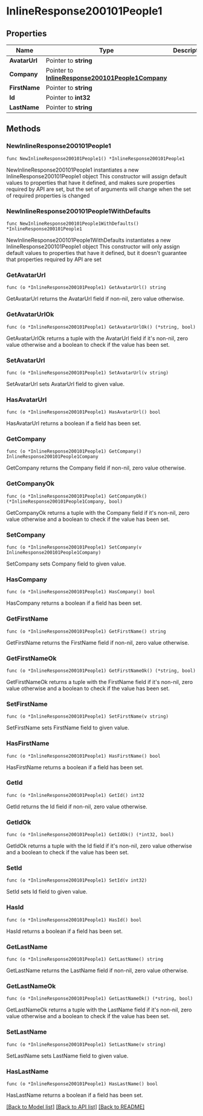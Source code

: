 # InlineResponse200101People1

## Properties

Name | Type | Description | Notes
------------ | ------------- | ------------- | -------------
**AvatarUrl** | Pointer to **string** |  | [optional] 
**Company** | Pointer to [**InlineResponse200101People1Company**](inline_response_200_101_people_1_company.md) |  | [optional] 
**FirstName** | Pointer to **string** |  | [optional] 
**Id** | Pointer to **int32** |  | [optional] 
**LastName** | Pointer to **string** |  | [optional] 

## Methods

### NewInlineResponse200101People1

`func NewInlineResponse200101People1() *InlineResponse200101People1`

NewInlineResponse200101People1 instantiates a new InlineResponse200101People1 object
This constructor will assign default values to properties that have it defined,
and makes sure properties required by API are set, but the set of arguments
will change when the set of required properties is changed

### NewInlineResponse200101People1WithDefaults

`func NewInlineResponse200101People1WithDefaults() *InlineResponse200101People1`

NewInlineResponse200101People1WithDefaults instantiates a new InlineResponse200101People1 object
This constructor will only assign default values to properties that have it defined,
but it doesn't guarantee that properties required by API are set

### GetAvatarUrl

`func (o *InlineResponse200101People1) GetAvatarUrl() string`

GetAvatarUrl returns the AvatarUrl field if non-nil, zero value otherwise.

### GetAvatarUrlOk

`func (o *InlineResponse200101People1) GetAvatarUrlOk() (*string, bool)`

GetAvatarUrlOk returns a tuple with the AvatarUrl field if it's non-nil, zero value otherwise
and a boolean to check if the value has been set.

### SetAvatarUrl

`func (o *InlineResponse200101People1) SetAvatarUrl(v string)`

SetAvatarUrl sets AvatarUrl field to given value.

### HasAvatarUrl

`func (o *InlineResponse200101People1) HasAvatarUrl() bool`

HasAvatarUrl returns a boolean if a field has been set.

### GetCompany

`func (o *InlineResponse200101People1) GetCompany() InlineResponse200101People1Company`

GetCompany returns the Company field if non-nil, zero value otherwise.

### GetCompanyOk

`func (o *InlineResponse200101People1) GetCompanyOk() (*InlineResponse200101People1Company, bool)`

GetCompanyOk returns a tuple with the Company field if it's non-nil, zero value otherwise
and a boolean to check if the value has been set.

### SetCompany

`func (o *InlineResponse200101People1) SetCompany(v InlineResponse200101People1Company)`

SetCompany sets Company field to given value.

### HasCompany

`func (o *InlineResponse200101People1) HasCompany() bool`

HasCompany returns a boolean if a field has been set.

### GetFirstName

`func (o *InlineResponse200101People1) GetFirstName() string`

GetFirstName returns the FirstName field if non-nil, zero value otherwise.

### GetFirstNameOk

`func (o *InlineResponse200101People1) GetFirstNameOk() (*string, bool)`

GetFirstNameOk returns a tuple with the FirstName field if it's non-nil, zero value otherwise
and a boolean to check if the value has been set.

### SetFirstName

`func (o *InlineResponse200101People1) SetFirstName(v string)`

SetFirstName sets FirstName field to given value.

### HasFirstName

`func (o *InlineResponse200101People1) HasFirstName() bool`

HasFirstName returns a boolean if a field has been set.

### GetId

`func (o *InlineResponse200101People1) GetId() int32`

GetId returns the Id field if non-nil, zero value otherwise.

### GetIdOk

`func (o *InlineResponse200101People1) GetIdOk() (*int32, bool)`

GetIdOk returns a tuple with the Id field if it's non-nil, zero value otherwise
and a boolean to check if the value has been set.

### SetId

`func (o *InlineResponse200101People1) SetId(v int32)`

SetId sets Id field to given value.

### HasId

`func (o *InlineResponse200101People1) HasId() bool`

HasId returns a boolean if a field has been set.

### GetLastName

`func (o *InlineResponse200101People1) GetLastName() string`

GetLastName returns the LastName field if non-nil, zero value otherwise.

### GetLastNameOk

`func (o *InlineResponse200101People1) GetLastNameOk() (*string, bool)`

GetLastNameOk returns a tuple with the LastName field if it's non-nil, zero value otherwise
and a boolean to check if the value has been set.

### SetLastName

`func (o *InlineResponse200101People1) SetLastName(v string)`

SetLastName sets LastName field to given value.

### HasLastName

`func (o *InlineResponse200101People1) HasLastName() bool`

HasLastName returns a boolean if a field has been set.


[[Back to Model list]](../README.md#documentation-for-models) [[Back to API list]](../README.md#documentation-for-api-endpoints) [[Back to README]](../README.md)


